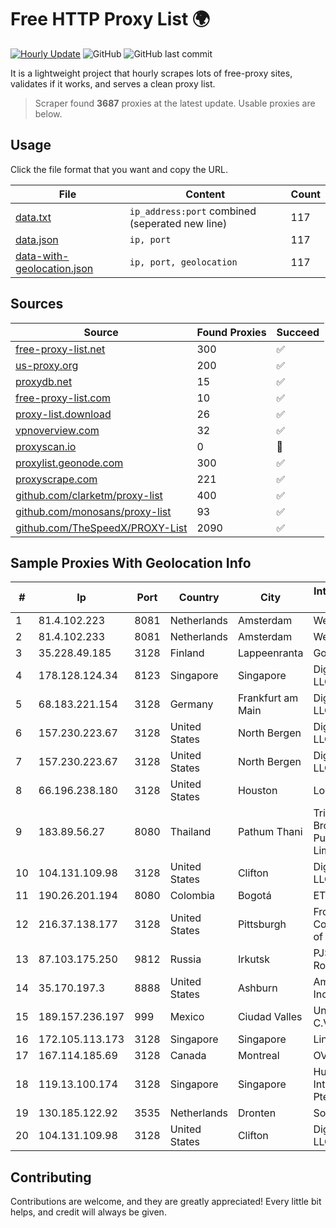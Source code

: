 
# Free HTTP Proxy List 🌍

[![Hourly Update](https://github.com/mertguvencli/http-proxy-list/actions/workflows/main.yml/badge.svg?branch=main)](https://github.com/mertguvencli/http-proxy-list/actions/workflows/main.yml)
![GitHub](https://img.shields.io/github/license/mertguvencli/http-proxy-list)
![GitHub last commit](https://img.shields.io/github/last-commit/mertguvencli/http-proxy-list)

It is a lightweight project that hourly scrapes lots of free-proxy sites, validates if it works, and serves a clean proxy list.


> Scraper found **3687** proxies at the latest update. Usable proxies are below.

## Usage

Click the file format that you want and copy the URL.


|File|Content|Count|
|----|-------|-----|
|[data.txt](https://raw.githubusercontent.com/mertguvencli/http-proxy-list/main/proxy-list/data.txt)|`ip_address:port` combined (seperated new line)|117|
|[data.json](https://raw.githubusercontent.com/mertguvencli/http-proxy-list/main/proxy-list/data.json)|`ip, port`|117|
|[data-with-geolocation.json](https://raw.githubusercontent.com/mertguvencli/http-proxy-list/main/proxy-list/data-with-geolocation.json)|`ip, port, geolocation`|117|

## Sources

|Source|Found Proxies|Succeed|
|------|-------------|-------|
|[free-proxy-list.net](https://free-proxy-list.net)|300|✅|
|[us-proxy.org](https://www.us-proxy.org)|200|✅|
|[proxydb.net](http://proxydb.net)|15|✅|
|[free-proxy-list.com](https://free-proxy-list.com/?page=&port=&type%5B%5D=http&type%5B%5D=https&up_time=0&search=Search)|10|✅|
|[proxy-list.download](https://www.proxy-list.download/HTTP)|26|✅|
|[vpnoverview.com](https://vpnoverview.com/privacy/anonymous-browsing/free-proxy-servers)|32|✅|
|[proxyscan.io](https://www.proxyscan.io)|0|🚫|
|[proxylist.geonode.com](https://proxylist.geonode.com/api/proxy-list?limit=300&page=1&sort_by=lastChecked&sort_type=desc&protocols=http,https)|300|✅|
|[proxyscrape.com](https://api.proxyscrape.com/v2/?request=displayproxies&protocol=http&timeout=10000&country=all&ssl=all&anonymity=all)|221|✅|
|[github.com/clarketm/proxy-list](https://raw.githubusercontent.com/clarketm/proxy-list/master/proxy-list-raw.txt)|400|✅|
|[github.com/monosans/proxy-list](https://raw.githubusercontent.com/monosans/proxy-list/main/proxies/http.txt)|93|✅|
|[github.com/TheSpeedX/PROXY-List](https://raw.githubusercontent.com/TheSpeedX/PROXY-List/master/http.txt)|2090|✅|


## Sample Proxies With Geolocation Info

|#|Ip|Port|Country|City|Internet Service Provider|
|-|--|----|-------|----|-------------------------|
|1|81.4.102.223|8081|Netherlands|Amsterdam|WeservIT|
|2|81.4.102.233|8081|Netherlands|Amsterdam|WeservIT|
|3|35.228.49.185|3128|Finland|Lappeenranta|Google LLC|
|4|178.128.124.34|8123|Singapore|Singapore|DigitalOcean, LLC|
|5|68.183.221.154|3128|Germany|Frankfurt am Main|DigitalOcean, LLC|
|6|157.230.223.67|3128|United States|North Bergen|DigitalOcean, LLC|
|7|157.230.223.67|3128|United States|North Bergen|DigitalOcean, LLC|
|8|66.196.238.180|3128|United States|Houston|Logix|
|9|183.89.56.27|8080|Thailand|Pathum Thani|Triple T Broadband Public Company Limited|
|10|104.131.109.98|3128|United States|Clifton|DigitalOcean, LLC|
|11|190.26.201.194|8080|Colombia|Bogotá|ETB - Colombia|
|12|216.37.138.177|3128|United States|Pittsburgh|Frontier Communications of America|
|13|87.103.175.250|9812|Russia|Irkutsk|PJSC Rostelecom|
|14|35.170.197.3|8888|United States|Ashburn|Amazon.com, Inc.|
|15|189.157.236.197|999|Mexico|Ciudad Valles|Uninet S.A. de C.V|
|16|172.105.113.173|3128|Singapore|Singapore|Linode, LLC|
|17|167.114.185.69|3128|Canada|Montreal|OVH SAS|
|18|119.13.100.174|3128|Singapore|Singapore|Huawei International Pte. LTD|
|19|130.185.122.92|3535|Netherlands|Dronten|Softqloud GmbH|
|20|104.131.109.98|3128|United States|Clifton|DigitalOcean, LLC|



## Contributing

Contributions are welcome, and they are greatly appreciated! Every
little bit helps, and credit will always be given.

